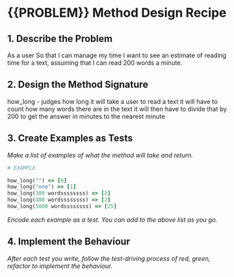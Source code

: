 # {{PROBLEM}} Method Design Recipe

## 1. Describe the Problem

As a user
So that I can manage my time
I want to see an estimate of reading time for a text, assuming that I can read 200 words a minute.

## 2. Design the Method Signature

how_long - judges how long it will take a user to read a text
it will have to count how many words there are in the text
it will then have to divide that by 200 to get the answer in minutes to the nearest minute

## 3. Create Examples as Tests

_Make a list of examples of what the method will take and return._

```ruby
# EXAMPLE

how_long("") => [0]
how_long("one") => [1]
how_long(300 wordssssssss) => [2]
how_long(400 wordssssssss) => [2]
how_long(5000 wordssssssss) => [25]

```

_Encode each example as a test. You can add to the above list as you go._

## 4. Implement the Behaviour

_After each test you write, follow the test-driving process of red, green, refactor to implement the behaviour._
